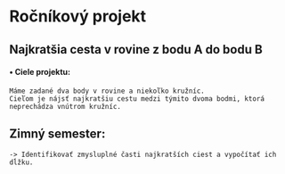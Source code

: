 # Ročníkový projekt
## Najkratšia cesta v rovine z bodu A do bodu B

#### • Ciele projektu: 
    Máme zadané dva body v rovine a niekoľko kružníc.
    Cieľom je nájsť najkratšiu cestu medzi týmito dvoma bodmi, ktorá neprechádza vnútrom kružníc.
## Zimný semester:
    -> Identifikovať zmysluplné časti najkratších ciest a vypočítať ich dĺžku.
